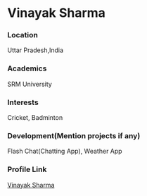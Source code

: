 # Vinayak Sharma

### Location

Uttar Pradesh,India

### Academics

SRM University

### Interests

Cricket, Badminton

### Development(Mention projects if any)

Flash Chat(Chatting App), Weather App

### Profile Link

[Vinayak Sharma](https://github.com/vinayak19-alt)
